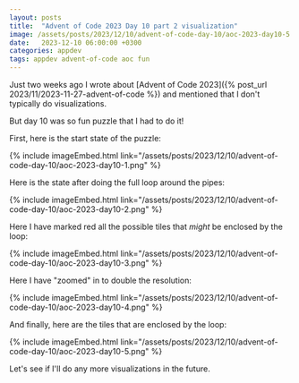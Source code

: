 ```yaml
---
layout: posts
title:  "Advent of Code 2023 Day 10 part 2 visualization"
image: /assets/posts/2023/12/10/advent-of-code-day-10/aoc-2023-day10-5.png
date:   2023-12-10 06:00:00 +0300
categories: appdev
tags: appdev advent-of-code aoc fun
---
```

Just two weeks ago I wrote about 
[Advent of Code 2023]({% post_url 2023/11/2023-11-27-advent-of-code %})
and mentioned that I don't typically do visualizations.

But day 10 was so fun puzzle that I had to do it!

First, here is the start state of the puzzle:

{% include imageEmbed.html link="/assets/posts/2023/12/10/advent-of-code-day-10/aoc-2023-day10-1.png" %}

Here is the state after doing the full loop around the pipes:

{% include imageEmbed.html link="/assets/posts/2023/12/10/advent-of-code-day-10/aoc-2023-day10-2.png" %}

Here I have marked red all the possible tiles that _might_ be enclosed by the loop:

{% include imageEmbed.html link="/assets/posts/2023/12/10/advent-of-code-day-10/aoc-2023-day10-3.png" %}

Here I have "zoomed" in to double the resolution:

{% include imageEmbed.html link="/assets/posts/2023/12/10/advent-of-code-day-10/aoc-2023-day10-4.png" %}

And finally, here are the tiles that are enclosed by the loop:

{% include imageEmbed.html link="/assets/posts/2023/12/10/advent-of-code-day-10/aoc-2023-day10-5.png" %}

Let's see if I'll do any more visualizations in the future.

